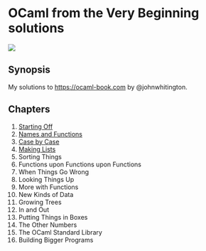 # OCaml from the Very Beginning solutions

![](https://github.com/rizo/awesome-ocaml/raw/master/colour-logo.png)

## Synopsis

My solutions to https://ocaml-book.com by @johnwhitington.

## Chapters

1. [Starting Off](https://github.com/rcsole/ocaml-solutions/blob/master/01_starting_off.md)
1. [Names and Functions](https://github.com/rcsole/ocaml-solutions/blob/master/02_names_and_functions.md)
1. [Case by Case](https://github.com/rcsole/ocaml-solutions/blob/master/03_case_by_case.md)
1. [Making Lists](https://github.com/rcsole/ocaml-solutions/blob/master/04_making_lists.md)
1. Sorting Things
1. Functions upon Functions upon Functions
1. When Things Go Wrong
1. Looking Things Up
1. More with Functions
1. New Kinds of Data
1. Growing Trees
1. In and Out
1. Putting Things in Boxes
1. The Other Numbers
1. The OCaml Standard Library
1. Building Bigger Programs
